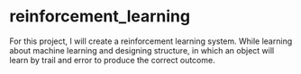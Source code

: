 # reinforcement_learning
For this project, I will create a reinforcement learning system. While learning about machine learning and designing structure, in which an object will learn by trail and error to produce the correct outcome.
